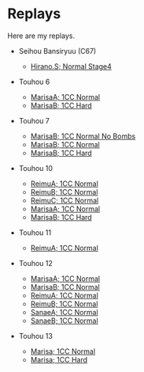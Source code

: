 # Replays
Here are my replays.

- Seihou Bansiryuu (C67)
  - [Hirano.S; Normal Stage4](./bsr_44.rep)

- Touhou 6
  - [MarisaA; 1CC Normal](th6_01.rpy)
  - [MarisaB; 1CC Hard](th6_03.rpy)
- Touhou 7
  - [MarisaB; 1CC Normal No Bombs](th7_06.rpy)
  - [MarisaB; 1CC Normal](th7_01.rpy)
  - [MarisaB; 1CC Hard](th7_09.rpy)
- Touhou 10
  - [ReimuA; 1CC Normal](th10_03.rpy)
  - [ReimuB; 1CC Normal](th10_02.rpy)
  - [ReimuC; 1CC Normal](th10_01.rpy)
  - [MarisaA; 1CC Normal](th10_04.rpy)
  - [MarisaB; 1CC Hard](th10_05.rpy)
- Touhou 11
  - [ReimuA; 1CC Normal](th11_03.rpy)
- Touhou 12
  - [MarisaA; 1CC Normal](th12_01.rpy)
  - [MarisaB; 1CC Normal](th12_04.rpy)
  - [ReimuA; 1CC Normal](th12_02.rpy)
  - [ReimuB; 1CC Normal](th12_03.rpy)
  - [SanaeA; 1CC Normal](th12_05.rpy)
  - [SanaeB; 1CC Normal](th12_06.rpy)
- Touhou 13
  - [Marisa; 1CC Normal](th13_02.rpy)
  - [Marisa; 1CC Hard](th13_03.rpy)
